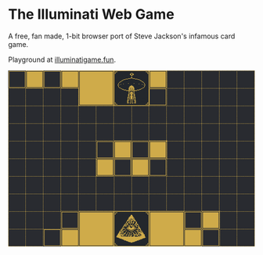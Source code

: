 # The Illuminati Web Game
A free, fan made, 1-bit browser port of Steve Jackson's infamous card game.

Playground at [illuminatigame.fun](https://illuminatigame.fun).

![1-22 Mockup](/mockup448x320.png)
